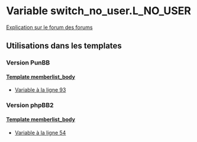 # Variable switch_no_user.L_NO_USER
[Explication sur le forum des forums](http://forum.forumactif.com/t294113-listing-des-variables#switch_no_user.L_NO_USER)

## Utilisations dans les templates

### Version PunBB

#### [Template memberlist_body](punbb/memberlist_body.md)
* [Variable à la ligne 93](../punbb/memberlist_body.tpl#L93)

### Version phpBB2

#### [Template memberlist_body](subsilver/memberlist_body.md)
* [Variable à la ligne 54](../subsilver/memberlist_body.tpl#L54)
